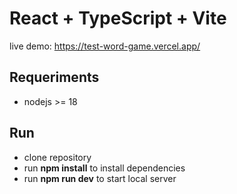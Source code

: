 # React + TypeScript + Vite
live demo: https://test-word-game.vercel.app/

## Requeriments
- nodejs >= 18

## Run
- clone repository
- run **npm install** to install dependencies
- run **npm run dev** to start local server 
